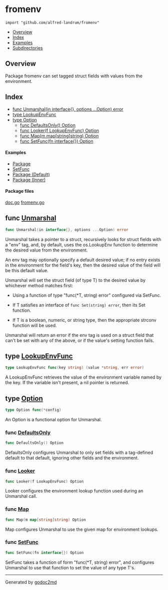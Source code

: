 

# fromenv
`import "github.com/alfred-landrum/fromenv"`

* [Overview](#pkg-overview)
* [Index](#pkg-index)
* [Examples](#pkg-examples)
* [Subdirectories](#pkg-subdirectories)

## <a name="pkg-overview">Overview</a>
Package fromenv can set tagged struct fields with values from the
environment.




## <a name="pkg-index">Index</a>
* [func Unmarshal(in interface{}, options ...Option) error](#Unmarshal)
* [type LookupEnvFunc](#LookupEnvFunc)
* [type Option](#Option)
  * [func DefaultsOnly() Option](#DefaultsOnly)
  * [func Looker(f LookupEnvFunc) Option](#Looker)
  * [func Map(m map[string]string) Option](#Map)
  * [func SetFunc(fn interface{}) Option](#SetFunc)

#### <a name="pkg-examples">Examples</a>
* [Package](#example_)
* [SetFunc](#example_SetFunc)
* [Package (Default)](#example__default)
* [Package (Inner)](#example__inner)

#### <a name="pkg-files">Package files</a>
[doc.go](/src/github.com/alfred-landrum/fromenv/doc.go) [fromenv.go](/src/github.com/alfred-landrum/fromenv/fromenv.go) 





## <a name="Unmarshal">func</a> [Unmarshal](/src/target/fromenv.go?s=1432:1487#L34)
``` go
func Unmarshal(in interface{}, options ...Option) error
```
Unmarshal takes a pointer to a struct, recursively looks for struct fields
with a "env" tag, and, by default, uses the os.LookupEnv function to
determine the desired value from the environment.

An env tag may optionally specify a default desired value; if no entry exists
in the environment for the field's key, then the desired value of the field
will be this default value.

Unmarshal will set the struct field (of type T) to the desired value by whichever method matches first:

* Using a function of type "func(*T, string) error" configured via SetFunc.

* If T satisfies an interface of `func Set(string) error`, then its Set function.

* If T is a boolean, numeric, or string type, then the appropriate strconv function will be used.

Unmarshal will return an error if the env tag is used on a struct field that
can't be set with any of the above, or if the value's setting function fails.




## <a name="LookupEnvFunc">type</a> [LookupEnvFunc](/src/target/fromenv.go?s=2404:2466#L78)
``` go
type LookupEnvFunc func(key string) (value *string, err error)
```
A LookupEnvFunc retrieves the value of the environment variable
named by the key. If the variable isn't present, a nil pointer
is returned.










## <a name="Option">type</a> [Option](/src/target/fromenv.go?s=4560:4585#L160)
``` go
type Option func(*config)
```
An Option is a functional option for Unmarshal.







### <a name="DefaultsOnly">func</a> [DefaultsOnly](/src/target/fromenv.go?s=3020:3046#L100)
``` go
func DefaultsOnly() Option
```
DefaultsOnly configures Unmarshal to only set fields with a tag-defined
default to that default, ignoring other fields and the environment.


### <a name="Looker">func</a> [Looker](/src/target/fromenv.go?s=2555:2590#L82)
``` go
func Looker(f LookupEnvFunc) Option
```
Looker configures the environment lookup function used during an
Unmarshal call.


### <a name="Map">func</a> [Map](/src/target/fromenv.go?s=2714:2750#L89)
``` go
func Map(m map[string]string) Option
```
Map configures Unmarshal to use the given map for environment lookups.


### <a name="SetFunc">func</a> [SetFunc](/src/target/fromenv.go?s=4208:4243#L145)
``` go
func SetFunc(fn interface{}) Option
```
SetFunc takes a function of form "func(*T, string) error", and configures
Unmarshal to use that function to set the value of any type T's.









- - -
Generated by [godoc2md](http://godoc.org/github.com/davecheney/godoc2md)
